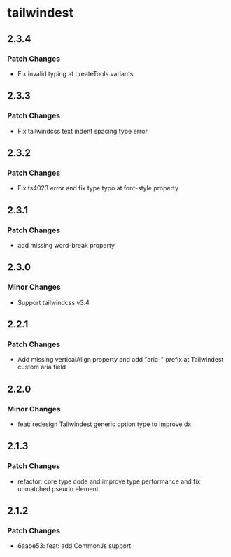 # tailwindest

## 2.3.4

### Patch Changes

-   Fix invalid typing at createTools.variants

## 2.3.3

### Patch Changes

-   Fix tailwindcss text indent spacing type error

## 2.3.2

### Patch Changes

-   Fix ts4023 error and fix type typo at font-style property

## 2.3.1

### Patch Changes

-   add missing word-break property

## 2.3.0

### Minor Changes

-   Support tailwindcss v3.4

## 2.2.1

### Patch Changes

-   Add missing verticalAlign property and add "aria-" prefix at Tailwindest custom aria field

## 2.2.0

### Minor Changes

-   feat: redesign Tailwindest generic option type to improve dx

## 2.1.3

### Patch Changes

-   refactor: core type code and improve type performance and fix unmatched pseudo element

## 2.1.2

### Patch Changes

-   6aabe53: feat: add CommonJs support
